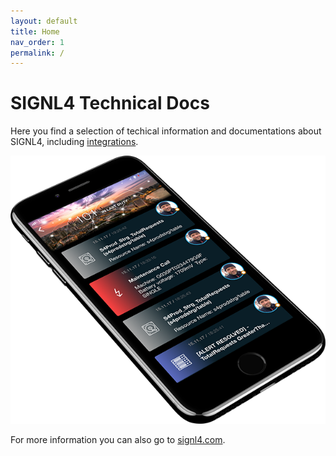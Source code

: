 ```yaml
---
layout: default
title: Home
nav_order: 1
permalink: /
---
```


# SIGNL4 Technical Docs

Here you find a selection of techical information and documentations about SIGNL4, including [integrations](/docs/integrations/integrations.html).

![SIGNL4](signl4-phone.png)

For more information you can also go to [signl4.com](https://www.signl4.com).
